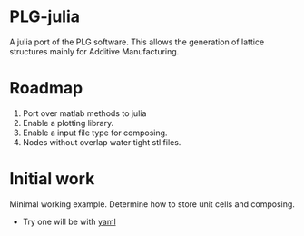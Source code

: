 # PLG-julia
A julia port of the PLG software. This allows the generation of lattice structures mainly for Additive Manufacturing.

# Roadmap

1. Port over matlab methods to julia
2. Enable a plotting library.
3. Enable a input file type for composing.
4. Nodes without overlap water tight stl files.

# Initial work

Minimal working example.
Determine how to store unit cells and composing.
  * Try one will be with [yaml](https://github.com/JuliaData/YAML.jl)
